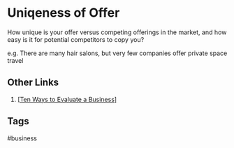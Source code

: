 # Uniqeness of Offer 

How unique is your offer versus competing offerings in the market, and how easy is it for potential competitors to copy you?  

e.g. There are many hair salons, but very few companies offer private space travel  

## Other Links
1. [\[Ten Ways to Evaluate a Business\]](../202203182053)  

## Tags
#business
